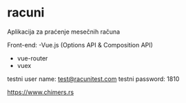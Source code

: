 # racuni

Aplikacija za praćenje mesečnih računa

Front-end:
  -Vue.js (Options API & Composition API)
  - vue-router
  - vuex
  
  testni user name: test@racunitest.com
  testni password: 1810
  
  
  https://www.chimers.rs
